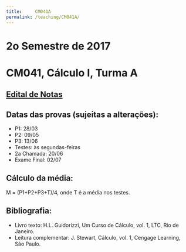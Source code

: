 ```yaml
---
title:     CM041A
permalink: /teaching/CM041A/
---
```

# 2o Semestre de 2017
# CM041, Cálculo I, Turma A

## [Edital de Notas](https://docs.google.com/spreadsheets/d/e/2PACX-1vRNI9IuZKBmJnrGOZyqIKr-wQ2LsyMGfY6PNG3SEnKZ_A4ZLfeYJ3w7XlTlEWT9nmyC-ajDEqjT1n8I/pubhtml?gid=1531258652&single=true)

## Datas das provas (sujeitas a alterações):
- P1: 28/03
- P2: 09/05
- P3: 13/06
- Testes: às segundas-feiras
- 2a Chamada: 20/06
- Exame Final: 02/07

## Cálculo da média:
M = (P1+P2+P3+T)/4, onde T é a média nos testes.

## Bibliografia:
- Livro texto: H.L. Guidorizzi, Um Curso de Cálculo, vol. 1, LTC, Rio de Janeiro.
- Leitura complementar: J. Stewart, Cálculo, vol. 1, Cengage Learning, São Paulo.
